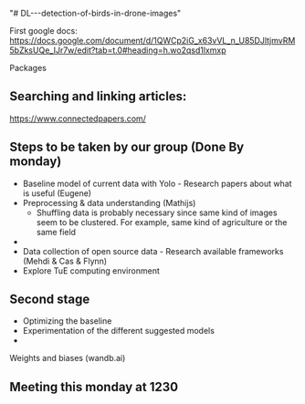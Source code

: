 "# DL---detection-of-birds-in-drone-images" 

First google docs:
https://docs.google.com/document/d/1QWCp2iG_x63vVL_n_U85DJltjmvRM5bZksUQe_IJr7w/edit?tab=t.0#heading=h.wo2qsd1lxmxp

Packages

## Searching and linking articles:
https://www.connectedpapers.com/ 

## Steps to be taken by our group (Done By monday)
- Baseline model of current data with Yolo - Research papers about what is useful (Eugene)
- Preprocessing & data understanding (Mathijs)
    - Shuffling data is probably necessary since same kind of images seem to be clustered. For example, same kind of agriculture or the same field
- 
- Data collection of open source data - Research available frameworks (Mehdi & Cas & Flynn)
- Explore TuE computing environment 

## Second stage
- Optimizing the baseline
- Experimentation of the different suggested models
- 



Weights and biases (wandb.ai)


## Meeting this monday at 1230

